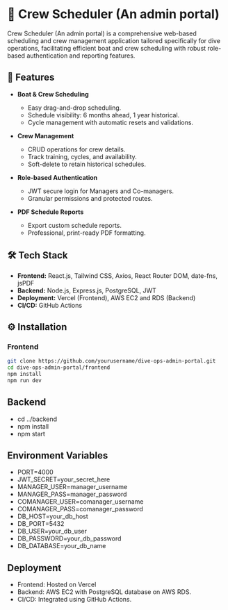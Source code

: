 # 🚤 Crew Scheduler (An admin portal)

Crew Scheduler (An admin portal) is a comprehensive web-based scheduling and crew management application tailored specifically for dive operations, facilitating efficient boat and crew scheduling with robust role-based authentication and reporting features.

## 🌟 Features

- **Boat & Crew Scheduling**
  - Easy drag-and-drop scheduling.
  - Schedule visibility: 6 months ahead, 1 year historical.
  - Cycle management with automatic resets and validations.

- **Crew Management**
  - CRUD operations for crew details.
  - Track training, cycles, and availability.
  - Soft-delete to retain historical schedules.

- **Role-based Authentication**
  - JWT secure login for Managers and Co-managers.
  - Granular permissions and protected routes.

- **PDF Schedule Reports**
  - Export custom schedule reports.
  - Professional, print-ready PDF formatting.

## 🛠 Tech Stack

- **Frontend:** React.js, Tailwind CSS, Axios, React Router DOM, date-fns, jsPDF
- **Backend:** Node.js, Express.js, PostgreSQL, JWT
- **Deployment:** Vercel (Frontend), AWS EC2 and RDS (Backend)
- **CI/CD:** GitHub Actions

## ⚙️ Installation

### Frontend

```bash
git clone https://github.com/yourusername/dive-ops-admin-portal.git
cd dive-ops-admin-portal/frontend
npm install
npm run dev
```

## Backend
- cd ../backend
- npm install
- npm start

## Environment Variables
- PORT=4000
- JWT_SECRET=your_secret_here
- MANAGER_USER=manager_username
- MANAGER_PASS=manager_password
- COMANAGER_USER=comanager_username
- COMANAGER_PASS=comanager_password
- DB_HOST=your_db_host
- DB_PORT=5432
- DB_USER=your_db_user
- DB_PASSWORD=your_db_password
- DB_DATABASE=your_db_name

## Deployment 
- Frontend: Hosted on Vercel
- Backend: AWS EC2 with PostgreSQL database on AWS RDS.
- CI/CD: Integrated using GitHub Actions.
